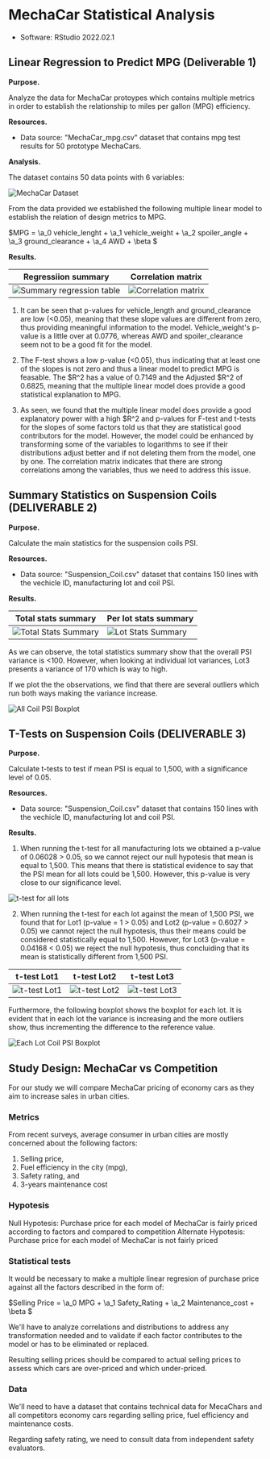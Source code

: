 # MechaCar Statistical Analysis

- Software: RStudio 2022.02.1

## Linear Regression to Predict MPG (Deliverable 1)

**Purpose.**

Analyze the data for MechaCar protoypes which contains multiple metrics in order to establish the relationship to miles per gallon (MPG) efficiency.

**Resources.**  
- Data source: "MechaCar_mpg.csv" dataset that contains mpg test results for 50 prototype MechaCars.

**Analysis.**

The dataset contains 50 data points with 6 variables:

![MechaCar Dataset](/Resources/mechacarDB.png)

From the data provided we established the following multiple linear model to establish the relation of design metrics to MPG.

$MPG = \a_0 vehicle_lenght + \a_1 vehicle_weight + \a_2 spoiler_angle + \a_3 ground_clearance + \a_4 AWD + \beta $

**Results.**

|Regressiion summary                                    |Correlation matrix                                |
|-------------------------------------------------------|--------------------------------------------------|
|![Summary regression table](/Resources/regression1.png)|![Correlation matrix](/Resources/correlation1.png)|

1. It can be seen that p-values for vehicle_length and ground_clearance are low (<0.05), meaning that these slope values are different from zero, thus providing meaningful information to the model.  Vehicle_weight's p-value is a little over at 0.0776, whereas AWD and spoiler_clearance seem not to be a good fit for the model.

2. The F-test shows a low p-value (<0.05), thus indicating that at least one of the slopes is not zero and thus a linear model to predict MPG is feasable. The $R^2 has a value of 0.7149 and the Adjusted $R^2 of 0.6825, meaning that the multiple linear model does provide a good statistical explanation to MPG.  

3. As seen, we found that the multiple linear model does provide a good explanatory power with a high $R^2 and p-values for F-test and t-tests for the slopes of some factors told us that they are statistical good contributors for the model.  However, the model could be enhanced by transforming some of the variables to logarithms to see if their distributions adjust better and if not deleting them from the model, one by one.  The correlation matrix indicates that there are strong correlations among the variables, thus we need to address this issue.


## Summary Statistics on Suspension Coils (DELIVERABLE 2)

**Purpose.**

Calculate the main statistics for the suspension coils PSI.

**Resources.**  
- Data source: "Suspension_Coil.csv" dataset that contains 150 lines with the vechicle ID, manufacturing lot and coil PSI.

**Results.**

|Total stats summary                                 |Per lot stats summary                           |
|----------------------------------------------------|------------------------------------------------|
|![Total Stats Summary](/Resources/total_summary.png)|![Lot Stats Summary](/Resources/lot_summary.png)|

As we can observe, the total statistics summary show that the overall PSI variance is <100. However, when looking at individual lot variances, Lot3 presents a variance of 170 which is way to high.

If we plot the the observations, we find that there are several outliers which run both ways making the variance increase.

![All Coil PSI Boxplot](/Resources/boxplot1.png)


## T-Tests on Suspension Coils (DELIVERABLE 3)

**Purpose.**

Calculate t-tests to test if mean PSI is equal to 1,500, with a significance level of 0.05.

**Resources.**  
- Data source: "Suspension_Coil.csv" dataset that contains 150 lines with the vechicle ID, manufacturing lot and coil PSI.

**Results.**

1. When running the t-test for all manufacturing lots we obtained a p-value of 0.06028 > 0.05, so we cannot reject our null hypotesis that mean is equal to 1,500. This means that there is statistical evidence to say that the PSI mean for all lots could be 1,500.  However, this p-value is very close to our significance level.

![t-test for all lots](/Resources/t-test_all.png)

2. When running the t-test for each lot against the mean of 1,500 PSI, we found that for Lot1 (p-value = 1 > 0.05) and Lot2 (p-value = 0.6027 > 0.05) we cannot reject the null hypotesis, thus their means could be considered statistically equal to 1,500.  However, for Lot3 (p-value = 0.04168 < 0.05) we reject the null hypotesis, thus concluiding that its mean is statistically different from 1,500 PSI.

|t-test Lot1                               |t-test Lot2                               |t-test Lot3                               |
|------------------------------------------|------------------------------------------|------------------------------------------|
|![t-test Lot1](/Resources/t-test_lot1.png)|![t-test Lot2](/Resources/t-test_lot2.png)|![t-test Lot3](/Resources/t-test_lot3.png)|

Furthermore, the following boxplot shows the boxplot for each lot.  It is evident that in each lot the variance is increasing and the more outliers show, thus incrementing the difference to the reference value.

![Each Lot Coil PSI Boxplot](/Resources/boxplot.png)


## Study Design: MechaCar vs Competition

For our study we will compare MechaCar pricing of economy cars as they aim to increase sales in urban cities.   

### Metrics

From recent surveys, average consumer in urban cities are mostly concerned about the following factors:
1. Selling price,
2. Fuel efficiency in the city (mpg),
3. Safety rating, and
4. 3-years maintenance cost

### Hypotesis

Null Hypotesis:  Purchase price for each model of MechaCar is fairly priced according to factors and compared to competition
Alternate Hypotesis:  Purchase price for each model of MechaCar is not fairly priced

### Statistical tests

It would be necessary to make a multiple linear regresion of purchase price against all the factors described in the form of:

$Selling Price = \a_0 MPG + \a_1 Safety_Rating + \a_2 Maintenance_cost + \beta $

We'll have to analyze correlations and distributions to address any transformation needed and to validate if each factor contributes to the model or has to be eliminated or replaced.

Resulting selling prices should be compared to actual selling prices to assess which cars are over-priced and which under-priced.

### Data

We'll need to have a dataset that contains technical data for MecaChars and all competitors economy cars regarding selling price, fuel efficiency and maintenance costs.

Regarding safety rating, we need to consult data from independent safety evaluators.
